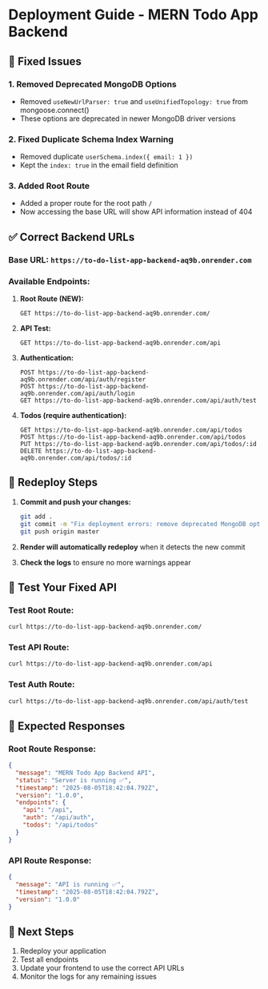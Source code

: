 # Deployment Guide - MERN Todo App Backend

## 🚨 Fixed Issues

### 1. Removed Deprecated MongoDB Options
- Removed `useNewUrlParser: true` and `useUnifiedTopology: true` from mongoose.connect()
- These options are deprecated in newer MongoDB driver versions

### 2. Fixed Duplicate Schema Index Warning
- Removed duplicate `userSchema.index({ email: 1 })` 
- Kept the `index: true` in the email field definition

### 3. Added Root Route
- Added a proper route for the root path `/`
- Now accessing the base URL will show API information instead of 404

## ✅ Correct Backend URLs

### Base URL: `https://to-do-list-app-backend-aq9b.onrender.com`

### Available Endpoints:

1. **Root Route (NEW):**
   ```
   GET https://to-do-list-app-backend-aq9b.onrender.com/
   ```

2. **API Test:**
   ```
   GET https://to-do-list-app-backend-aq9b.onrender.com/api
   ```

3. **Authentication:**
   ```
   POST https://to-do-list-app-backend-aq9b.onrender.com/api/auth/register
   POST https://to-do-list-app-backend-aq9b.onrender.com/api/auth/login
   GET https://to-do-list-app-backend-aq9b.onrender.com/api/auth/test
   ```

4. **Todos (require authentication):**
   ```
   GET https://to-do-list-app-backend-aq9b.onrender.com/api/todos
   POST https://to-do-list-app-backend-aq9b.onrender.com/api/todos
   PUT https://to-do-list-app-backend-aq9b.onrender.com/api/todos/:id
   DELETE https://to-do-list-app-backend-aq9b.onrender.com/api/todos/:id
   ```

## 🔄 Redeploy Steps

1. **Commit and push your changes:**
   ```bash
   git add .
   git commit -m "Fix deployment errors: remove deprecated MongoDB options and duplicate index"
   git push origin master
   ```

2. **Render will automatically redeploy** when it detects the new commit

3. **Check the logs** to ensure no more warnings appear

## 🧪 Test Your Fixed API

### Test Root Route:
```bash
curl https://to-do-list-app-backend-aq9b.onrender.com/
```

### Test API Route:
```bash
curl https://to-do-list-app-backend-aq9b.onrender.com/api
```

### Test Auth Route:
```bash
curl https://to-do-list-app-backend-aq9b.onrender.com/api/auth/test
```

## 📝 Expected Responses

### Root Route Response:
```json
{
  "message": "MERN Todo App Backend API",
  "status": "Server is running ✅",
  "timestamp": "2025-08-05T18:42:04.792Z",
  "version": "1.0.0",
  "endpoints": {
    "api": "/api",
    "auth": "/api/auth",
    "todos": "/api/todos"
  }
}
```

### API Route Response:
```json
{
  "message": "API is running ✅",
  "timestamp": "2025-08-05T18:42:04.792Z",
  "version": "1.0.0"
}
```

## 🎯 Next Steps

1. Redeploy your application
2. Test all endpoints
3. Update your frontend to use the correct API URLs
4. Monitor the logs for any remaining issues 